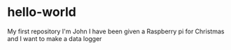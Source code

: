 # hello-world
My first repository
I'm John I have been given a Raspberry pi for Christmas and I want to make a data logger
